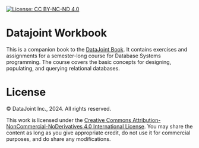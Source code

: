 [![License: CC BY-NC-ND 4.0](https://img.shields.io/badge/License-CC%20BY--NC--ND%204.0-lightgrey.svg)](https://creativecommons.org/licenses/by-nc-nd/4.0/)

# Datajoint Workbook

This is a companion book to the [DataJoint Book](https://dimitri-yatsenko.datajoint.io/datajoint-book).
It contains exercises and assignments for a semester-long course for Database Systems programming.
The course covers the basic concepts for designing, populating, and querying relational databases.

# License

© DataJoint Inc., 2024. All rights reserved.

This work is licensed under the [Creative Commons Attribution-NonCommercial-NoDerivatives 4.0 International License](LICENSE.md).
You may share the content as long as you give appropriate credit, do not use it for commercial purposes, and do share any modifications.

